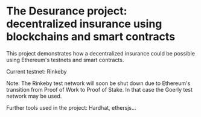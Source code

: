 # The Desurance project: decentralized insurance using blockchains and smart contracts

This project demonstrates how a decentralized insurance could be possible using Ethereum's testnets and smart contracts.

Current testnet: Rinkeby

Note: The Rinkeby test network will soon be shut down due to Ethereum's transition from Proof of Work to Proof of Stake. In that case the Goerly test network may be used.

Further tools used in the project: Hardhat, ethersjs...